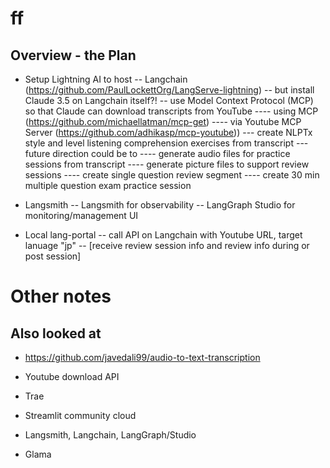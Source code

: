 # ff


## Overview - the Plan

- Setup Lightning AI to host
-- Langchain (https://github.com/PaulLockettOrg/LangServe-lightning)
-- but install Claude 3.5 on Langchain itself?!
-- use Model Context Protocol (MCP) so that  Claude can download transcripts from YouTube ---- using MCP (https://github.com/michaellatman/mcp-get)
---- via Youtube MCP Server (https://github.com/adhikasp/mcp-youtube))
--- create NLPTx style and level listening comprehension exercises from transcript
--- future direction could be to
---- generate audio files for practice sessions from transcript
---- generate picture files to support review sessions
---- create single question review segment
---- create 30 min multiple question exam practice session

- Langsmith
-- Langsmith for observability
-- LangGraph Studio for monitoring/management UI

- Local lang-portal
-- call API on Langchain with Youtube URL,  target lanuage "jp" 
-- [receive review session info and review info during or post session]




# Other notes

## Also looked at
- https://github.com/javedali99/audio-to-text-transcription
- Youtube download API


- Trae
- Streamlit community cloud
- Langsmith, Langchain, LangGraph/Studio
- Glama